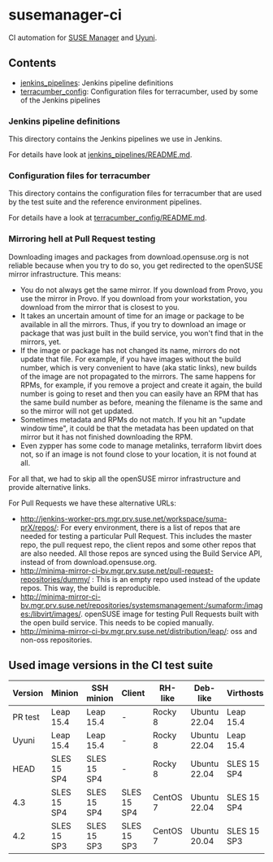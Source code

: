 # susemanager-ci

CI automation for [SUSE Manager](https://www.suse.com/products/suse-manager/) and [Uyuni](https://www.uyuni-project.org/).

## Contents

- [jenkins_pipelines](jenkins_pipelines): Jenkins pipeline definitions
- [terracumber_config](terracumber_config): Configuration files for terracumber, used by some of the Jenkins pipelines

### Jenkins pipeline definitions

This directory contains the Jenkins pipelines we use in Jenkins.

For details have look at [jenkins_pipelines/README.md](jenkins_pipelines/README.md).

### Configuration files for terracumber

This directory contains the configuration files for terracumber that are used by the test suite and the reference
environment pipelines.

For details have a look at [terracumber_config/README.md](terracumber_config/README.md).

### Mirroring hell at Pull Request testing

Downloading images and packages from download.opensuse.org is not reliable because when you try to do so, you get
redirected to the openSUSE mirror infrastructure. This means:

- You do not always get the same mirror. If you download from Provo, you use the mirror in Provo. If you download from
your workstation, you download from the mirror that is closest to you.
- It takes an uncertain amount of time for an image or package to be available in all the mirrors. Thus, if you try to
download an image or package that was just built in the build service, you won't find that in the mirrors, yet.
- If the image or package has not changed its name, mirrors do not update that file. For example, if you have images
without the build number, which is very convenient to have (aka static links), new builds of the image are not
propagated to the mirrors. The same happens for RPMs, for example, if you remove a project and create it again,
the build number is going to reset and then you can easily have an RPM that has the same build number as before,
meaning the filename is the same and so the mirror will not get updated.
- Sometimes metadata and RPMs do not match. If you hit an "update window time", it could be that the metadata has been
updated on that mirror but it has not finished downloading the RPM.
- Even zypper has some code to manage metalinks, terraform libvirt does not, so if an image is not found close to your
location, it is not found at all.

For all that, we had to skip all the openSUSE mirror infrastructure and provide alternative links.

For Pull Requests we have these alternative URLs:

- http://jenkins-worker-prs.mgr.prv.suse.net/workspace/suma-prX/repos/: For every environment, there is a list of repos
that are needed for testing a particular Pull Request. This includes the master repo, the pull request repo, the client
repos and some other repos that are also needed. All those repos are synced using the Build Service API, instead of from
download.opensuse.org.
- http://minima-mirror-ci-bv.mgr.prv.suse.net/pull-request-repositories/dummy/ : This is an empty repo used instead of the update repos. This way,
the build is reproducible.
- http://minima-mirror-ci-bv.mgr.prv.suse.net/repositories/systemsmanagement:/sumaform:/images:/libvirt/images/. openSUSE
image for testing Pull Requests built with the open build service. This needs to be copied manually.
- http://minima-mirror-ci-bv.mgr.prv.suse.net/distribution/leap/: oss and non-oss repositories.

## Used image versions in the CI test suite

| Version | Minion      | SSH minion  | Client      | RH-like  | Deb-like     | Virthosts   | Buildhost   | Terminal    | Controller | Server      | Proxy       |
| ------- | ----------- | ----------- | ----------- | -------- | ------------ | ----------- | ----------- | ----------- | ---------- | ----------- | ----------- |
|  PR test| Leap 15.4   | Leap 15.4   | -           | Rocky 8  | Ubuntu 22.04 | Leap 15.4   | SLES 15 SP4 | SLES 15 SP4 | Leap 15.4  | Leap 15.4   | Leap 15.4   |
|  Uyuni  | Leap 15.4   | Leap 15.4   | -           | Rocky 8  | Ubuntu 22.04 | Leap 15.4   | SLES 15 SP4 | SLES 15 SP4 | Leap 15.4  | Leap 15.4   | Leap 15.4   |
|  HEAD   | SLES 15 SP4 | SLES 15 SP4 | -           | Rocky 8  | Ubuntu 22.04 | SLES 15 SP4 | SLES 15 SP4 | SLES 15 SP4 | Leap 15.4  | SLES 15 SP4 | SLES 15 SP4 |
|  4.3    | SLES 15 SP4 | SLES 15 SP4 | SLES 15 SP4 | CentOS 7 | Ubuntu 22.04 | SLES 15 SP4 | SLES 15 SP4 | SLES 15 SP4 | Leap 15.4  | SLES 15 SP4 | SLES 15 SP4 |
|  4.2    | SLES 15 SP3 | SLES 15 SP3 | SLES 15 SP3 | CentOS 7 | Ubuntu 20.04 | SLES 15 SP3 | SLES 15 SP3 | SLES 15 SP3 | Leap 15.4  | SLES 15 SP3 | SLES 15 SP3 |

